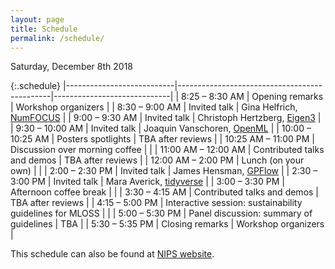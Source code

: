 ```yaml
---
layout: page
title: Schedule
permalink: /schedule/
---
```


Saturday, December 8th 2018

{:.schedule}
|---------------------------|----------------------------------------------|-----------------------------|
| 8:25 &ndash; 8:30 AM      | Opening remarks                              | Workshop organizers         |
| 8:30 &ndash; 9:00 AM      | Invited talk                                 | Gina Helfrich, [NumFOCUS](https://numfocus.org)     | 
| 9:00 &ndash; 9:30 AM      | Invited talk                                 | Christoph Hertzberg, [Eigen3](http://eigen.tuxfamily.org) |
| 9:30 &ndash; 10:00 AM     | Invited talk                                 | Joaquin Vanschoren, [OpenML](https://www.openml.org)  |
| 10:00 &ndash; 10:25 AM    | Posters spotlights                           | TBA after reviews           |
| 10:25 AM &ndash; 11:00 PM | Discussion over morning coffee               |                             |
| 11:00 AM &ndash; 12:00 AM | Contributed talks and demos                  | TBA after reviews           |
| 12:00 AM &ndash; 2:00 PM | Lunch (on your own)                          |                             |
| 2:00 &ndash; 2:30 PM    | Invited talk                                 | James Hensman, [GPFlow](https://github.com/GPflow/GPflow)       |
| 2:30 &ndash; 3:00 PM    | Invited talk                                 | Mara Averick, [tidyverse](https://www.tidyverse.org)     |
| 3:00 &ndash; 3:30 PM    | Afternoon coffee break                       |                             |
| 3:30 &ndash; 4:15 AM    | Contributed talks and demos                  | TBA after reviews           |
| 4:15 &ndash; 5:00 PM    | Interactive session: sustainability guidelines for MLOSS |                 |
| 5:00 &ndash; 5:30 PM    | Panel discussion: summary of guidelines      | TBA                         |
| 5:30 &ndash; 5:35 PM    | Closing remarks                              | Workshop organizers         |

This schedule can also be found at [NIPS website](https://nips.cc/Conferences/2018/Schedule?showEvent=10920).
